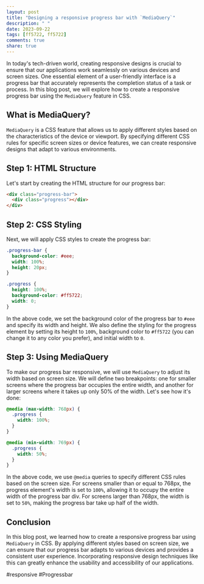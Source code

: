 ```yaml
---
layout: post
title: "Designing a responsive progress bar with `MediaQuery`"
description: " "
date: 2023-09-22
tags: [ff5722, ff5722]
comments: true
share: true
---
```


In today's tech-driven world, creating responsive designs is crucial to ensure that our applications work seamlessly on various devices and screen sizes. One essential element of a user-friendly interface is a progress bar that accurately represents the completion status of a task or process. In this blog post, we will explore how to create a responsive progress bar using the `MediaQuery` feature in CSS.

## What is MediaQuery? ##

`MediaQuery` is a CSS feature that allows us to apply different styles based on the characteristics of the device or viewport. By specifying different CSS rules for specific screen sizes or device features, we can create responsive designs that adapt to various environments.

## Step 1: HTML Structure ##

Let's start by creating the HTML structure for our progress bar:

```html
<div class="progress-bar">
  <div class="progress"></div>
</div>
```

## Step 2: CSS Styling ##

Next, we will apply CSS styles to create the progress bar:

```css
.progress-bar {
  background-color: #eee;
  width: 100%;
  height: 20px;
}

.progress {
  height: 100%;
  background-color: #ff5722;
  width: 0;
}
```
In the above code, we set the background color of the progress bar to `#eee` and specify its width and height. We also define the styling for the progress element by setting its height to `100%`, background color to `#ff5722` (you can change it to any color you prefer), and initial width to `0`.

## Step 3: Using MediaQuery ##

To make our progress bar responsive, we will use `MediaQuery` to adjust its width based on screen size. We will define two breakpoints: one for smaller screens where the progress bar occupies the entire width, and another for larger screens where it takes up only 50% of the width. Let's see how it's done:

```css
@media (max-width: 768px) {
  .progress {
    width: 100%;
  }
}

@media (min-width: 769px) {
  .progress {
    width: 50%;
  }
}
```

In the above code, we use `@media` queries to specify different CSS rules based on the screen size. For screens smaller than or equal to 768px, the progress element's width is set to `100%`, allowing it to occupy the entire width of the progress bar div. For screens larger than 768px, the width is set to `50%`, making the progress bar take up half of the width.

## Conclusion ##

In this blog post, we learned how to create a responsive progress bar using `MediaQuery` in CSS. By applying different styles based on screen size, we can ensure that our progress bar adapts to various devices and provides a consistent user experience. Incorporating responsive design techniques like this can greatly enhance the usability and accessibility of our applications.

#responsive #Progressbar
